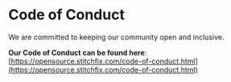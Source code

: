# Code of Conduct

We are committed to keeping our community open and inclusive.

**Our Code of Conduct can be found here**:
[https://opensource.stitchfix.com/code-of-conduct.html](https://opensource.stitchfix.com/code-of-conduct.html)